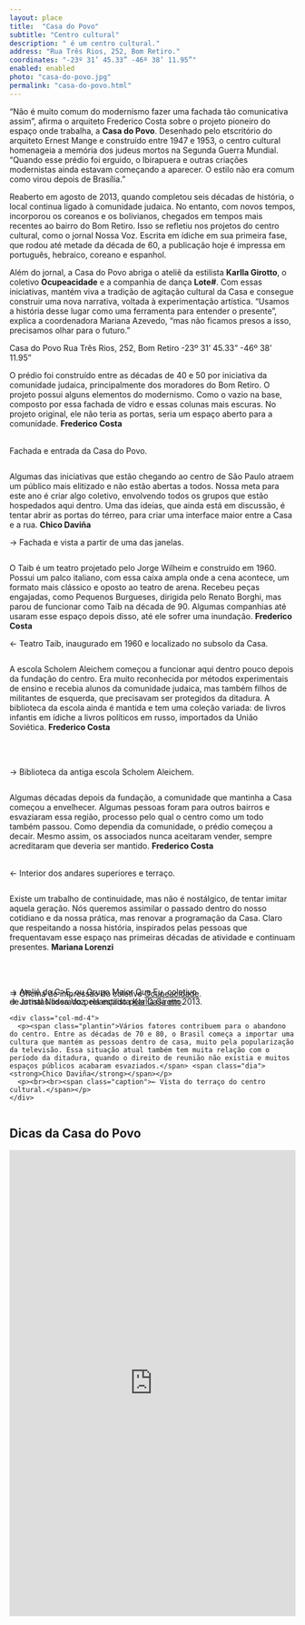 ```yaml
---
layout: place
title:  "Casa do Povo"
subtitle: "Centro cultural"
description: " é um centro cultural."
address: "Rua Três Rios, 252, Bom Retiro."
coordinates: "-23º 31’ 45.33” -46º 38’ 11.95”"
enabled: enabled
photo: "casa-do-povo.jpg"
permalink: "casa-do-povo.html"
---
```


<div class="container">
  <div class="row">
    <div class="col-md-10 col-md-offset-1">
      <p>“Não é muito comum do modernismo fazer uma fachada tão comunicativa assim”, afirma o arquiteto Frederico Costa sobre o projeto pioneiro do espaço onde trabalha, a <strong>Casa do Povo</strong>. Desenhado pelo etscritório do arquiteto Ernest Mange e construído entre 1947 e 1953, o centro cultural homenageia a memória dos judeus mortos na Segunda Guerra Mundial. “Quando esse prédio foi erguido, o Ibirapuera e outras criações modernistas ainda estavam começando a aparecer. O estilo não era comum como virou depois de Brasília.”</p>
      <p>Reaberto em agosto de 2013, quando completou seis décadas de história, o local continua ligado à comunidade judaica. No entanto, com novos tempos, incorporou os coreanos e os bolivianos, chegados em tempos mais recentes ao bairro do Bom Retiro. Isso se refletiu nos projetos do centro cultural, como o jornal Nossa Voz. Escrita em ídiche em sua primeira fase, que rodou até metade da década de 60, a publicação hoje é impressa em português, hebraico, coreano e espanhol.</p>
      <p>Além do jornal, a Casa do Povo abriga o ateliê da estilista <strong>Karlla Girotto</strong>, o coletivo <strong>Ocupeacidade</strong> e a companhia de dança <strong>Lote#</strong>. Com essas iniciativas, mantém viva a tradição de agitação cultural da Casa e consegue construir uma nova narrativa, voltada à experimentação artística. “Usamos a história desse lugar como uma ferramenta para entender o presente”, explica a coordenadora Mariana Azevedo, “mas não ficamos presos a isso, precisamos olhar para o futuro.”</p>
    </div>
  </div>

  <div class="location row">
    <div class="col-md-4 col-md-offset-4 text-center">
      <span class="company">Casa do Povo</span>
      <span class="address">Rua Três Rios, 252, Bom Retiro</span>
      <span class="coordinates">-23º 31’ 45.33”  -46º 38’ 11.95”</span>
      <div class="compass"></div>
    </div>
  </div>

</div>

<div class="centro-container">
  <div class="row margin-bottom">
    <div class="col-md-6 col-md-offset-2">
      <img src="img/content/casa-do-povo/01.jpg" class="" alt="">
    </div>
    <div class="col-md-4">
      <p><span class="plantin">O prédio foi construído entre as décadas de 40 e 50 por iniciativa da comunidade judaica, principalmente dos moradores do Bom Retiro. O projeto possui alguns elementos do modernismo. Como o vazio na base, composto por essa fachada de vidro e essas colunas mais escuras. No projeto original, ele não teria as portas, seria um espaço aberto para a comunidade.</span> <span class="dia"><strong>Frederico Costa</strong></span></p>
      <p><br><span class="caption left">Fachada e entrada da Casa do Povo.</span></p>
    </div>
  </div>

  <div class="row margin-bottom">
    <div class="col-md-6">
      <img src="img/content/casa-do-povo/02.jpg" class="" alt="">
    </div>
  </div>

  <div class="row margin-bottom double">
    <div class="col-md-4 col-md-offset-4">
      <img src="img/content/casa-do-povo/03.jpg" class="" alt="">
    </div>
  </div>

  <div class="row margin-bottom">
    <div class="col-md-4">
      <p><span class="plantin">Algumas das iniciativas que estão chegando ao centro de São Paulo atraem um público mais elitizado e não estão abertas a todos. Nossa meta para este ano é criar algo coletivo, envolvendo todos os grupos que estão hospedados aqui dentro. Uma das ideias, que ainda está em discussão, é tentar abrir as portas do térreo, para criar uma interface maior entre a Casa e a rua.</span> <span class="dia"><strong>Chico Daviña</strong></span></p>
      <p><span class="caption">→ Fachada e vista a partir de uma das janelas.</span></p>
    </div>
    <div class="col-md-6">
      <img src="img/content/casa-do-povo/04.jpg" class="" alt="">
    </div>
  </div>

  <div class="row margin-bottom">
    <div class="col-md-6 col-md-offset-4">
      <img src="img/content/casa-do-povo/05.jpg" class="" alt="">
    </div>
  </div>

  <div class="row margin-bottom double">
    <div class="col-md-8 col-md-offset-4">
      <img src="img/content/casa-do-povo/06.jpg" class="" alt="">
    </div>
  </div>

  <div class="row margin-bottom">
    <div class="col-md-4 col-md-offset-4">
      <img src="img/content/casa-do-povo/07.jpg" class="" alt="">
    </div>
    <div class="col-md-4">
      <p><span class="plantin">O Taib é um teatro projetado pelo Jorge Wilheim e construído em 1960. Possui um palco italiano, com essa caixa ampla onde a cena acontece, um formato mais clássico e oposto ao teatro de arena. Recebeu peças engajadas, como Pequenos Burgueses, dirigida pelo Renato Borghi, mas parou de funcionar como Taib na década de 90. Algumas companhias até usaram esse espaço depois disso, até ele sofrer uma inundação.</span> <span class="dia"><strong>Frederico Costa</strong></span></p>
      <p><span class="caption">← Teatro Taib, inaugurado em 1960 e localizado no subsolo da Casa.</span></p>
    </div>
  </div>

  <div class="row margin-bottom">
    <div class="col-md-8">
      <img src="img/content/casa-do-povo/08.jpg" class="" alt="">
    </div>
  </div>

  <div class="row margin-bottom">
    <div class="col-md-4">
      <img src="img/content/casa-do-povo/09.jpg" class="" alt="">
    </div>
  </div>

  <div class="row margin-bottom double">
    <div class="col-md-6 col-md-offset-2">
      <img src="img/content/casa-do-povo/10.jpg" class="" alt="">
    </div>
  </div>

  <div class="row margin-bottom">
    <div class="col-md-4">
      <p><span class="plantin">A escola Scholem Aleichem começou a funcionar aqui dentro pouco depois da fundação do centro. Era muito reconhecida por métodos experimentais de ensino e recebia alunos da comunidade judaica, mas também filhos de militantes de esquerda, que precisavam ser protegidos da ditadura. A biblioteca da escola ainda é mantida e tem uma coleção variada: de livros infantis em ídiche a livros políticos em russo, importados da União Soviética.</span> <span class="dia"><strong>Frederico Costa</strong></span></p>
    </div>
    <div class="col-md-4">
      <img src="img/content/casa-do-povo/11.jpg" class="" alt="">
    </div>
  </div>

  <div class="row margin-bottom">
    <div class="col-md-4">
      <p><br><br><span class="caption">→ Biblioteca da antiga escola Scholem Aleichem.</span></p>
    </div>
    <div class="col-md-8">
      <img src="img/content/casa-do-povo/12.jpg" class="" alt="">
    </div>
  </div>

  <div class="row margin-bottom double">
    <div class="col-md-6 col-md-offset-4">
      <img src="img/content/casa-do-povo/13.jpg" class="" alt="">
    </div>
  </div>

  <div class="row margin-bottom">
    <div class="col-md-8">
      <img src="img/content/casa-do-povo/14.jpg" class="" alt="">
    </div>
    <div class="col-md-4">
      <p><span class="plantin">Algumas décadas depois da fundação, a comunidade que mantinha a Casa começou a envelhecer. Algumas pessoas foram para outros bairros e esvaziaram essa região, processo pelo qual o centro como um todo também passou. Como dependia da comunidade, o prédio começou a decair. Mesmo assim, os associados nunca aceitaram vender, sempre acreditaram que deveria ser mantido.</span> <span class="dia"><strong>Frederico Costa</strong></span></p>
      <p><br><span class="caption">← Interior dos andares superiores e terraço.</span></p>
    </div>
  </div>

  <div class="row margin-bottom">
    <div class="col-md-4">
      <img src="img/content/casa-do-povo/15.jpg" class="" alt="">
    </div>
  </div>

  <div class="row margin-bottom">
    <div class="col-md-4 col-md-offset-4">
      <img src="img/content/casa-do-povo/16.jpg" class="" alt="">
    </div>
  </div>

  <div class="row margin-bottom double">
    <div class="col-md-6 col-md-offset-2">
      <img src="img/content/casa-do-povo/17.jpg" class="" alt="">
    </div>
  </div>

  <div class="row margin-bottom">
    <div class="col-md-4">
      <p><span class="plantin">Existe um trabalho de continuidade, mas não é nostálgico, de tentar imitar aquela geração. Nós queremos assimilar o passado dentro do nosso cotidiano e da nossa prática, mas renovar a programação da Casa. Claro que respeitando a nossa história, inspirados pelas pessoas que frequentavam esse espaço nas primeiras décadas de atividade e continuam presentes.</span> <span class="dia"><strong>Mariana Lorenzi</strong></span></p>
      <p><br><br><br><span class="caption">→ Oficina de impressão do coletivo <u>Ocupeacidade</u>.</span></p>
    </div>
    <div class="col-md-8">
      <img src="img/content/casa-do-povo/18.jpg" class="" alt="">
    </div>
  </div>

  <div class="row margin-bottom">
    <div class="col-md-4 col-md-offset-8">
      <img src="img/content/casa-do-povo/19.jpg" class="" alt="">
    </div>
  </div>

  <div class="row margin-bottom">
    <div class="col-md-6 col-md-offset-4">
      <img src="img/content/casa-do-povo/20.jpg" class="" alt="">
    </div>
  </div>

  <div class="row margin-bottom double" style="position:relative;">
    <p style="position: absolute; bottom: 0; left: 0; margin: 0;"><span class="caption">→ Jornal Nossa Voz, relançado pela Casa em 2013. </span></p>
    <div class="col-md-4 col-md-offset-8">
      <img src="img/content/casa-do-povo/21.jpg" class="" alt="">
    </div>
  </div>

  <div class="row margin-bottom" style="position:relative;">
    <p style="position: absolute; bottom: 0; left: 0; margin: 0;"><span class="caption">→ Ateliê do G>E, ou Grupo Maior Que Eu, coletivo <br>de artistas liderado pela estilista <u>Karlla Girotto</u>.</span></p>
    <div class="col-md-8 col-md-offset-4">
      <img src="img/content/casa-do-povo/22.jpg" class="" alt="">
    </div>
  </div>

  <div class="row margin-bottom">
    <div class="col-md-4 col-md-offset-4">
      <img src="img/content/casa-do-povo/23.jpg" class="" alt="">
    </div>
  </div>

  <div class="row margin-bottom double">
    <div class="col-md-6 col-md-offset-6">
      <img src="img/content/casa-do-povo/24.jpg" class="" alt="">
    </div>
  </div>

  <div class="row margin-bottom">
    <div class="col-md-6 col-md-offset-2">
      <img src="img/content/casa-do-povo/25.jpg" class="" alt="">
    </div>

    <div class="col-md-4">
      <p><span class="plantin">Vários fatores contribuem para o abandono do centro. Entre as décadas de 70 e 80, o Brasil começa a importar uma cultura que mantém as pessoas dentro de casa, muito pela popularização da televisão. Essa situação atual também tem muita relação com o período da ditadura, quando o direito de reunião não existia e muitos espaços públicos acabaram esvaziados.</span> <span class="dia"><strong>Chico Daviña</strong></span></p>
      <p><br><br><span class="caption">← Vista do terraço do centro cultural.</span></p>
    </div>
  </div>

  <div class="row margin-bottom">
    <div class="col-md-4">
      <img src="img/content/casa-do-povo/26.jpg" class="" alt="">
    </div>
  </div>

  <div class="row">
    <div class="col-md-8">
      <img src="img/content/casa-do-povo/27.jpg" class="" alt="">
    </div>
  </div>
</div>

<div class="full-width map-holder">
  <h2 class="text-center"><span class="dia">Dicas da</span> <span class="plantin"><strong>Casa do Povo</strong></span></h2>

  <iframe src="https://www.google.com/maps/embed?pb=!1m14!1m8!1m3!1d3658.090132753457!2d-46.636655000000005!3d-23.5292604!3m2!1i1024!2i768!4f13.1!3m3!1m2!1s0x94ce5860b2823481%3A0xdb5ed1cfdd63acf!2sR.+Tr%C3%AAs+Rios%2C+252+-+Bom+Retiro%2C+S%C3%A3o+Paulo+-+SP!5e0!3m2!1sen!2sbr!4v1425680261565" width="100%" height="820" frameborder="0" style="border:0"></iframe>
</div>
